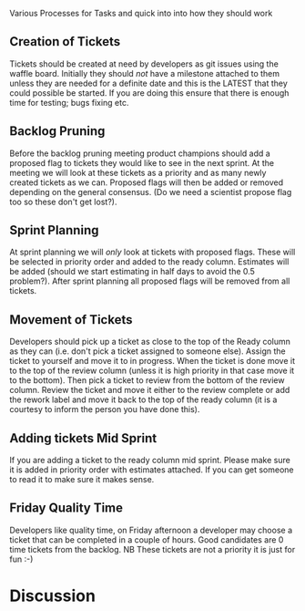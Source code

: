 Various Processes for Tasks and quick into into how they should work

## Creation of Tickets

Tickets should be created at need by developers as git issues using the waffle board. Initially they should *not* have a milestone attached to them unless they are needed for a definite date and this is the LATEST that they could possible be started. If you are doing this ensure that there is enough time for testing; bugs fixing etc.

## Backlog Pruning

Before the backlog pruning meeting product champions should add a proposed flag to tickets they would like to see in the next sprint. At the meeting we will look at these tickets as a priority and as many newly created tickets as we can. Proposed flags will then be added or removed depending on the general consensus. (Do we need a scientist propose flag too so these don't get lost?).

## Sprint Planning

At sprint planning we will *only* look at tickets with proposed flags. These will be selected in priority order and added to the ready column. Estimates will be added (should we start estimating in half days to avoid the 0.5 problem?). After sprint planning all proposed flags will be removed from all tickets.

## Movement of Tickets

Developers should pick up a ticket as close to the top of the Ready column as they can (i.e. don't pick a ticket assigned to someone else). Assign the ticket to yourself and move it to in progress. When the ticket is done move it to the top of the review column (unless it is high priority in that case move it to the bottom). Then pick a ticket to review from the bottom of the review column. Review the ticket and move it either to the review complete or add the rework label and move it back to the top of the ready column (it is a courtesy to inform the person you have done this).

## Adding tickets Mid Sprint

If you are adding a ticket to the ready column mid sprint. Please make sure it is added in priority order with estimates attached. If you can get someone to read it to make sure it makes sense.

## Friday Quality Time

Developers like quality time, on Friday afternoon a developer may choose a ticket that can be completed in a couple of hours. Good candidates are 0 time tickets from the backlog. NB These tickets are not a priority it is just for fun :-)

# Discussion


